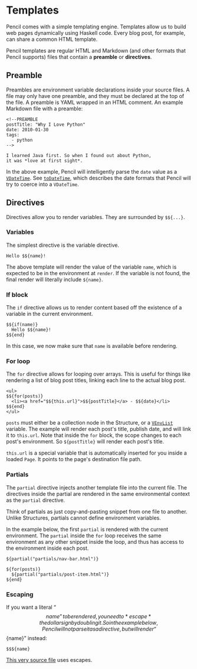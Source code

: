 # Templates

Pencil comes with a simple templating engine. Templates allow us to build web pages dynamically using Haskell code. Every blog post, for example, can share a common HTML template.

Pencil templates are regular HTML and Markdown (and other formats that Pencil supports) files that contain a **preamble** or **directives**.

## Preamble

Preambles are environment variable declarations inside your source files. A file may only have one preamble, and they must be declared at the top of the file. A preamble is YAML wrapped in an HTML comment. An example Markdown file with a preamble:

```
<!--PREAMBLE
postTitle: "Why I Love Python"
date: 2010-01-30
tags:
  - python
-->

I learned Java first. So when I found out about Python,
it was *love at first sight*.
```

In the above example, Pencil will intelligently parse the `date` value as a [`VDateTime`](https://hackage.haskell.org/package/pencil/docs/Pencil-Internal-Env.html#v:VDateTime). See [`toDateTime`](https://hackage.haskell.org/package/pencil/docs/Pencil-Internal-Env.html#v:toDateTime), which describes the date formats that Pencil will try to coerce into a `VDateTime`.

## Directives

Directives allow you to render variables. They are surrounded by `$${...}`.

### Variables

The simplest directive is the variable directive.

```
Hello $${name}!
```

The above template will render the value of the variable `name`, which is expected to be in the environment at `render`. If the variable is not found, the final render will literally include `${name}`.

### If block

The `if` directive allows us to render content based off the existence of a variable in the current environment.

```
$${if(name)}
  Hello $${name}!
$${end}
```

In this case, we now make sure that `name` is available before rendering.

### For loop

The `for` directive allows for looping over arrays. This is useful for things like rendering a list of blog post titles, linking each line to the actual blog post.

```
<ul>
$${for(posts)}
  <li><a href="$${this.url}">$${postTitle}</a> - $${date}</li>
$${end}
</ul>
```

`posts` must either be a collection node in the Structure, or a [`VEnvList`](https://hackage.haskell.org/package/pencil/docs/Pencil-Internal-Env.html#v:VEnvList) variable. The example will render each post's title, publish date, and will link it to `this.url`. Note that inside the `for` block, the scope changes to each post's environment. So `${postTitle}` will render each post's title.

`this.url` is a special variable that is automatically inserted for you inside a loaded `Page`. It points to the page's destination file path.

### Partials

The `partial` directive injects another template file into the current file. The directives inside the partial are rendered in the same environmental context as the `partial` directive.

Think of partials as just copy-and-pasting snippet from one file to another. Unlike Structures, partials cannot define environment variables.

In the example below, the first `partial` is rendered with the current
environment. The `partial` inside the `for` loop receives the same
environment as any other snippet inside the loop, and thus has access to the environment inside each post.

```
${partial("partials/nav-bar.html")}

${for(posts)}
  ${partial("partials/post-item.html")}
${end}
```

### Escaping

If you want a literal “$${name}” to be rendered, you need to *escape* the dollar sign by doubling it. So in the example below, Pencil will not parse it as a directive, but will render “$${name}” instead:

```
$$${name}
```

[This very source file](https://github.com/elben/pencil/blob/master/examples/Docs/site/guides/templates.markdown) uses escapes.
